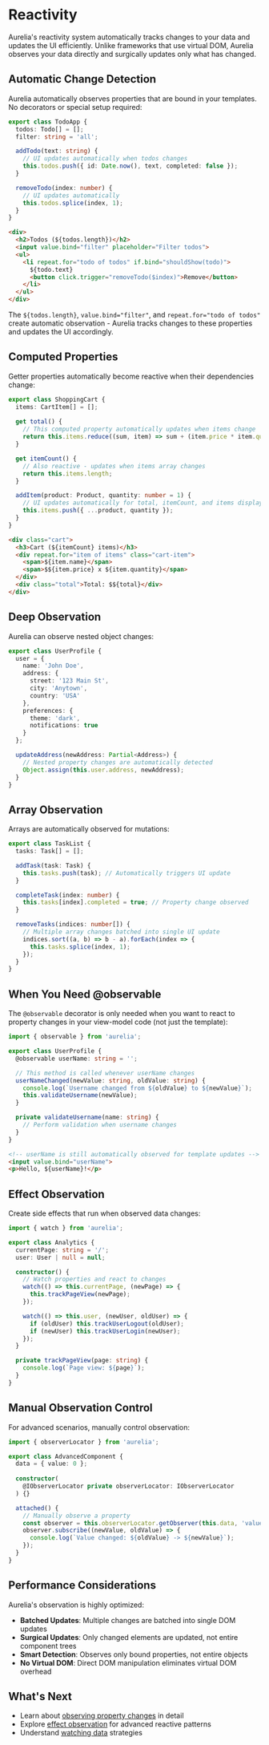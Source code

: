 # Reactivity

Aurelia's reactivity system automatically tracks changes to your data and updates the UI efficiently. Unlike frameworks that use virtual DOM, Aurelia observes your data directly and surgically updates only what has changed.

## Automatic Change Detection

Aurelia automatically observes properties that are bound in your templates. No decorators or special setup required:

```typescript
export class TodoApp {
  todos: Todo[] = [];
  filter: string = 'all';

  addTodo(text: string) {
    // UI updates automatically when todos changes
    this.todos.push({ id: Date.now(), text, completed: false });
  }

  removeTodo(index: number) {
    // UI updates automatically
    this.todos.splice(index, 1);
  }
}
```

```html
<div>
  <h2>Todos (${todos.length})</h2>
  <input value.bind="filter" placeholder="Filter todos">
  <ul>
    <li repeat.for="todo of todos" if.bind="shouldShow(todo)">
      ${todo.text}
      <button click.trigger="removeTodo($index)">Remove</button>
    </li>
  </ul>
</div>
```

The `${todos.length}`, `value.bind="filter"`, and `repeat.for="todo of todos"` create automatic observation - Aurelia tracks changes to these properties and updates the UI accordingly.

## Computed Properties

Getter properties automatically become reactive when their dependencies change:

```typescript
export class ShoppingCart {
  items: CartItem[] = [];
  
  get total() {
    // This computed property automatically updates when items change
    return this.items.reduce((sum, item) => sum + (item.price * item.quantity), 0);
  }

  get itemCount() {
    // Also reactive - updates when items array changes
    return this.items.length;
  }

  addItem(product: Product, quantity: number = 1) {
    // UI updates automatically for total, itemCount, and items display
    this.items.push({ ...product, quantity });
  }
}
```

```html
<div class="cart">
  <h3>Cart (${itemCount} items)</h3>
  <div repeat.for="item of items" class="cart-item">
    <span>${item.name}</span>
    <span>$${item.price} x ${item.quantity}</span>
  </div>
  <div class="total">Total: $${total}</div>
</div>
```

## Deep Observation

Aurelia can observe nested object changes:

```typescript
export class UserProfile {
  user = {
    name: 'John Doe',
    address: {
      street: '123 Main St',
      city: 'Anytown',
      country: 'USA'
    },
    preferences: {
      theme: 'dark',
      notifications: true
    }
  };

  updateAddress(newAddress: Partial<Address>) {
    // Nested property changes are automatically detected
    Object.assign(this.user.address, newAddress);
  }
}
```

## Array Observation

Arrays are automatically observed for mutations:

```typescript
export class TaskList {
  tasks: Task[] = [];

  addTask(task: Task) {
    this.tasks.push(task); // Automatically triggers UI update
  }

  completeTask(index: number) {
    this.tasks[index].completed = true; // Property change observed
  }

  removeTasks(indices: number[]) {
    // Multiple array changes batched into single UI update
    indices.sort((a, b) => b - a).forEach(index => {
      this.tasks.splice(index, 1);
    });
  }
}
```

## When You Need @observable

The `@observable` decorator is only needed when you want to react to property changes in your view-model code (not just the template):

```typescript
import { observable } from 'aurelia';

export class UserProfile {
  @observable userName: string = '';

  // This method is called whenever userName changes
  userNameChanged(newValue: string, oldValue: string) {
    console.log(`Username changed from ${oldValue} to ${newValue}`);
    this.validateUsername(newValue);
  }

  private validateUsername(name: string) {
    // Perform validation when username changes
  }
}
```

```html
<!-- userName is still automatically observed for template updates -->
<input value.bind="userName">
<p>Hello, ${userName}!</p>
```

## Effect Observation

Create side effects that run when observed data changes:

```typescript
import { watch } from 'aurelia';

export class Analytics {
  currentPage: string = '/';
  user: User | null = null;

  constructor() {
    // Watch properties and react to changes
    watch(() => this.currentPage, (newPage) => {
      this.trackPageView(newPage);
    });

    watch(() => this.user, (newUser, oldUser) => {
      if (oldUser) this.trackUserLogout(oldUser);
      if (newUser) this.trackUserLogin(newUser);
    });
  }

  private trackPageView(page: string) {
    console.log(`Page view: ${page}`);
  }
}
```

## Manual Observation Control

For advanced scenarios, manually control observation:

```typescript
import { observerLocator } from 'aurelia';

export class AdvancedComponent {
  data = { value: 0 };
  
  constructor(
    @IObserverLocator private observerLocator: IObserverLocator
  ) {}

  attached() {
    // Manually observe a property
    const observer = this.observerLocator.getObserver(this.data, 'value');
    observer.subscribe((newValue, oldValue) => {
      console.log(`Value changed: ${oldValue} -> ${newValue}`);
    });
  }
}
```

## Performance Considerations

Aurelia's observation is highly optimized:

- **Batched Updates**: Multiple changes are batched into single DOM updates
- **Surgical Updates**: Only changed elements are updated, not entire component trees
- **Smart Detection**: Observes only bound properties, not entire objects
- **No Virtual DOM**: Direct DOM manipulation eliminates virtual DOM overhead

## What's Next

- Learn about [observing property changes](../getting-to-know-aurelia/observation/observing-property-changes-with-observable.md) in detail
- Explore [effect observation](../getting-to-know-aurelia/observation/effect-observation.md) for advanced reactive patterns
- Understand [watching data](../getting-to-know-aurelia/watching-data.md) strategies